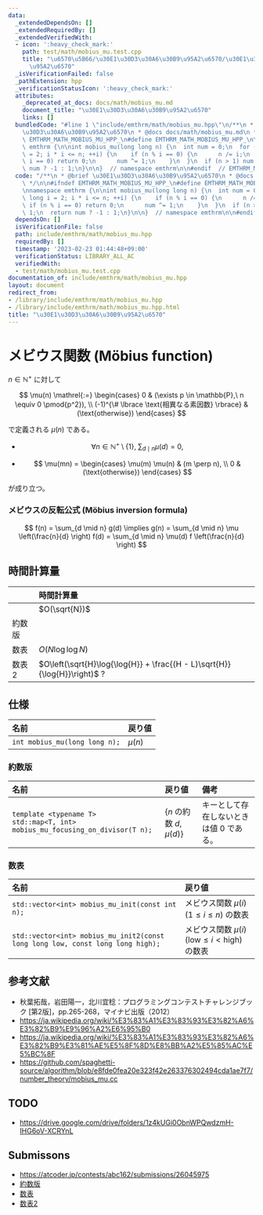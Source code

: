 ```yaml
---
data:
  _extendedDependsOn: []
  _extendedRequiredBy: []
  _extendedVerifiedWith:
  - icon: ':heavy_check_mark:'
    path: test/math/mobius_mu.test.cpp
    title: "\u6570\u5B66/\u30E1\u30D3\u30A6\u30B9\u95A2\u6570/\u30E1\u30D3\u30A6\u30B9\
      \u95A2\u6570"
  _isVerificationFailed: false
  _pathExtension: hpp
  _verificationStatusIcon: ':heavy_check_mark:'
  attributes:
    _deprecated_at_docs: docs/math/mobius_mu.md
    document_title: "\u30E1\u30D3\u30A6\u30B9\u95A2\u6570"
    links: []
  bundledCode: "#line 1 \"include/emthrm/math/mobius_mu.hpp\"\n/**\n * @brief \u30E1\
    \u30D3\u30A6\u30B9\u95A2\u6570\n * @docs docs/math/mobius_mu.md\n */\n\n#ifndef\
    \ EMTHRM_MATH_MOBIUS_MU_HPP_\n#define EMTHRM_MATH_MOBIUS_MU_HPP_\n\nnamespace\
    \ emthrm {\n\nint mobius_mu(long long n) {\n  int num = 0;\n  for (long long i\
    \ = 2; i * i <= n; ++i) {\n    if (n % i == 0) {\n      n /= i;\n      if (n %\
    \ i == 0) return 0;\n      num ^= 1;\n    }\n  }\n  if (n > 1) num ^= 1;\n  return\
    \ num ? -1 : 1;\n}\n\n}  // namespace emthrm\n\n#endif  // EMTHRM_MATH_MOBIUS_MU_HPP_\n"
  code: "/**\n * @brief \u30E1\u30D3\u30A6\u30B9\u95A2\u6570\n * @docs docs/math/mobius_mu.md\n\
    \ */\n\n#ifndef EMTHRM_MATH_MOBIUS_MU_HPP_\n#define EMTHRM_MATH_MOBIUS_MU_HPP_\n\
    \nnamespace emthrm {\n\nint mobius_mu(long long n) {\n  int num = 0;\n  for (long\
    \ long i = 2; i * i <= n; ++i) {\n    if (n % i == 0) {\n      n /= i;\n     \
    \ if (n % i == 0) return 0;\n      num ^= 1;\n    }\n  }\n  if (n > 1) num ^=\
    \ 1;\n  return num ? -1 : 1;\n}\n\n}  // namespace emthrm\n\n#endif  // EMTHRM_MATH_MOBIUS_MU_HPP_\n"
  dependsOn: []
  isVerificationFile: false
  path: include/emthrm/math/mobius_mu.hpp
  requiredBy: []
  timestamp: '2023-02-23 01:44:48+09:00'
  verificationStatus: LIBRARY_ALL_AC
  verifiedWith:
  - test/math/mobius_mu.test.cpp
documentation_of: include/emthrm/math/mobius_mu.hpp
layout: document
redirect_from:
- /library/include/emthrm/math/mobius_mu.hpp
- /library/include/emthrm/math/mobius_mu.hpp.html
title: "\u30E1\u30D3\u30A6\u30B9\u95A2\u6570"
---
```

# メビウス関数 (Möbius function)

$n \in \mathbb{N}^+$ に対して

$$
  \mu(n) \mathrel{:=}
  \begin{cases}
    0 & (\exists p \in \mathbb{P},\ n \equiv 0 \pmod{p^2}), \\
    (-1)^{\# \lbrace \text{相異なる素因数} \rbrace} & (\text{otherwise})
  \end{cases}
$$

で定義される $\mu(n)$ である。

- $$
    \forall n \in \mathbb{N}^+ \setminus \lbrace 1 \rbrace,\ \sum_{d \mid n} \mu(d) = 0,
  $$

- $$
    \mu(mn) =
    \begin{cases}
      \mu(m) \mu(n) & (m \perp n), \\
      0 & (\text{otherwise})
    \end{cases}
  $$

が成り立つ。


### メビウスの反転公式 (Möbius inversion formula)

$$
  f(n) = \sum_{d \mid n} g(d) \implies g(n) = \sum_{d \mid n} \mu \left(\frac{n}{d} \right) f(d) = \sum_{d \mid n} \mu(d) f \left(\frac{n}{d} \right)
$$


## 時間計算量

||時間計算量|
|:--|:--|
||$O(\sqrt{N})$|
|約数版||
|数表|$O(N\log{\log{N}})$|
|数表2|$O\left(\sqrt{H}\log{\log{H}} + \frac{(H - L)\sqrt{H}}{\log{H}}\right)$ ?|


## 仕様

|名前|戻り値|
|:--|:--|
|`int mobius_mu(long long n);`|$\mu(n)$|


### 約数版

|名前|戻り値|備考|
|:--|:--|:--|
|`template <typename T>`<br>`std::map<T, int> mobius_mu_focusing_on_divisor(T n);`|$\lbrace n \text{ の約数 } d, \mu(d) \rbrace$|キーとして存在しないときは値 $0$ である。|


### 数表

|名前|戻り値|
|:--|:--|
|`std::vector<int> mobius_mu_init(const int n);`|メビウス関数 $\mu(i)$ ($1 \leq i \leq n$) の数表|
|`std::vector<int> mobius_mu_init2(const long long low, const long long high);`|メビウス関数 $\mu(i)$ ($\mathrm{low} \leq i < \mathrm{high}$) の数表|


## 参考文献

- 秋葉拓哉，岩田陽一，北川宜稔：プログラミングコンテストチャレンジブック \[第2版\]，pp.265-268，マイナビ出版（2012）
- https://ja.wikipedia.org/wiki/%E3%83%A1%E3%83%93%E3%82%A6%E3%82%B9%E9%96%A2%E6%95%B0
- https://ja.wikipedia.org/wiki/%E3%83%A1%E3%83%93%E3%82%A6%E3%82%B9%E3%81%AE%E5%8F%8D%E8%BB%A2%E5%85%AC%E5%BC%8F
- https://github.com/spaghetti-source/algorithm/blob/e8fde0fea20e323f42e263376302494cda1ae7f7/number_theory/mobius_mu.cc


## TODO

- https://drive.google.com/drive/folders/1z4kUGi0ObnWPQwdzmH-IHG6oV-XCRYnL


## Submissons

- https://atcoder.jp/contests/abc162/submissions/26045975
- [約数版](https://atcoder.jp/contests/abc162/submissions/26046320)
- [数表](https://atcoder.jp/contests/abc162/submissions/26046042)
- [数表2](https://atcoder.jp/contests/abc162/submissions/26046148)
